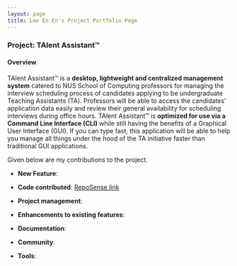 ```yaml
---
layout: page
title: Lee En En's Project Portfolio Page
---
```


### Project: TAlent Assistant™

#### Overview ####
TAlent Assistant™ is a **desktop, lightweight and centralized management system** catered to NUS School of Computing professors for managing
the interview scheduling process of candidates applying to be undergraduate Teaching Assistants (TA).
Professors will be able to access the candidates’ application data easily and review their general availability for
scheduling interviews during office hours.
TAlent Assistant™ is **optimized for use via a Command Line Interface (CLI)** while still having the benefits of a
Graphical User Interface (GUI).
If you can type fast, this application will be able to help you manage all things under the hood of the TA initiative
faster than traditional GUI applications.

Given below are my contributions to the project.

* **New Feature**:


* **Code contributed**: [RepoSense link]()


* **Project management**:


* **Enhancements to existing features**:


* **Documentation**:


* **Community**:


* **Tools**:

